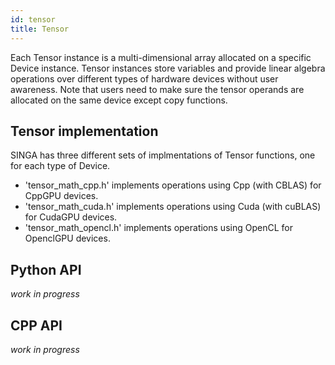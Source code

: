 ```yaml
---
id: tensor
title: Tensor
---
```


<!--- Licensed to the Apache Software Foundation (ASF) under one or more contributor license agreements.  See the NOTICE file distributed with this work for additional information regarding copyright ownership.  The ASF licenses this file to you under the Apache License, Version 2.0 (the "License"); you may not use this file except in compliance with the License.  You may obtain a copy of the License at http://www.apache.org/licenses/LICENSE-2.0 Unless required by applicable law or agreed to in writing, software distributed under the License is distributed on an "AS IS" BASIS, WITHOUT WARRANTIES OR CONDITIONS OF ANY KIND, either express or implied.  See the License for the specific language governing permissions and limitations under the License.  -->

Each Tensor instance is a multi-dimensional array allocated on a specific Device instance. Tensor instances store variables and provide linear algebra operations over different types of hardware devices without user awareness. Note that users need to make sure the tensor operands are allocated on the same device except copy functions.

## Tensor implementation

SINGA has three different sets of implmentations of Tensor functions, one for each type of Device.

- 'tensor_math_cpp.h' implements operations using Cpp (with CBLAS) for CppGPU devices.
- 'tensor_math_cuda.h' implements operations using Cuda (with cuBLAS) for CudaGPU devices.
- 'tensor_math_opencl.h' implements operations using OpenCL for OpenclGPU devices.

## Python API

_work in progress_

## CPP API

_work in progress_
